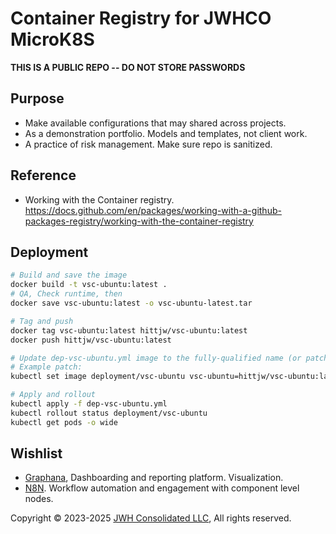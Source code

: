 # Container Registry for JWHCO MicroK8S

**THIS IS A PUBLIC REPO -- DO NOT STORE PASSWORDS**

## Purpose

- Make available configurations that may shared across projects. 
- As a demonstration portfolio. Models and templates, not client work.
- A practice of risk management. Make sure repo is sanitized.

## Reference

-   Working with the Container registry. https://docs.github.com/en/packages/working-with-a-github-packages-registry/working-with-the-container-registry

## Deployment

```bash
# Build and save the image
docker build -t vsc-ubuntu:latest .
# QA, Check runtime, then
docker save vsc-ubuntu:latest -o vsc-ubuntu-latest.tar

# Tag and push
docker tag vsc-ubuntu:latest hittjw/vsc-ubuntu:latest
docker push hittjw/vsc-ubuntu:latest

# Update dep-vsc-ubuntu.yml image to the fully-qualified name (or patch)
# Example patch:
kubectl set image deployment/vsc-ubuntu vsc-ubuntu=hittjw/vsc-ubuntu:latest

# Apply and rollout
kubectl apply -f dep-vsc-ubuntu.yml
kubectl rollout status deployment/vsc-ubuntu
kubectl get pods -o wide
```

## Wishlist

- [Graphana](https://grafana.com/), Dashboarding and reporting platform. Visualization.
- [N8N](https://n8n.io/). Workflow automation and engagement with component level nodes. 

Copyright &copy; 2023-2025 [JWH Consolidated LLC](https://www.jwhco.com/), All rights reserved.

